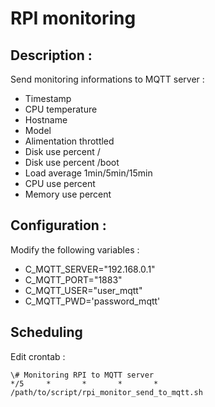 # RPI monitoring

## Description :

Send monitoring informations to MQTT server :  
- Timestamp
- CPU temperature
- Hostname
- Model
- Alimentation throttled
- Disk use percent /
- Disk use percent /boot
- Load average 1min/5min/15min
- CPU use percent
- Memory use percent
  
  
## Configuration :

Modify the following variables :  
- C_MQTT_SERVER="192.168.0.1"
- C_MQTT_PORT="1883"
- C_MQTT_USER="user_mqtt"
- C_MQTT_PWD='password_mqtt'
  
  
## Scheduling

Edit crontab :
```
\# Monitoring RPI to MQTT server
*/5     *       *       *       *       /path/to/script/rpi_monitor_send_to_mqtt.sh
```
